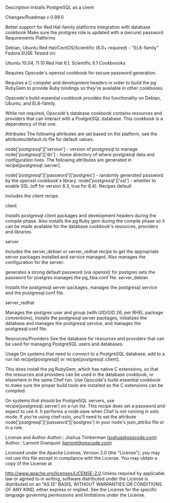 Description
Installs PostgreSQL as a client

Changes/Roadmap
v 0.99.0

Better support for Red Hat-family platforms
Integration with database cookbook
Make sure the postgres role is updated with a (secure) password
Requirements
Platforms

Debian, Ubuntu
Red Hat/CentOS/Scientific (6.0+ required) - "EL6-family"
Fedora
SUSE
Tested on:

Ubuntu 10.04, 11.10
Red Hat 6.1, Scientific 6.1
Cookboooks

Requires Opscode's openssl cookbook for secure password generation.

Requires a C compiler and development headers in order to build the pg RubyGem to provide Ruby bindings so they're available in other cookbooks.

Opscode's build-essential cookbook provides this functionality on Debian, Ubuntu, and EL6-family.

While not required, Opscode's database cookbook contains resources and providers that can interact with a PostgreSQL database. This cookbook is a dependency of that one.

Attributes
The following attributes are set based on the platform, see the attributes/default.rb file for default values.

node['postgresql']['version'] - version of postgresql to manage
node['postgresql']['dir'] - home directory of where postgresql data and configuration lives.
The following attributes are generated in recipe[postgresql::server].

node['postgresql']['password']['postgres'] - randomly generated password by the openssl cookbook's library.
node['postgresql']['ssl'] - whether to enable SSL (off for version 8.3, true for 8.4).
Recipes
default

Includes the client recipe.

client

Installs postgresql client packages and development headers during the compile phase. Also installs the pg Ruby gem during the compile phase so it can be made available for the database cookbook's resources, providers and libraries.

server

Includes the server_debian or server_redhat recipe to get the appropriate server packages installed and service managed. Also manages the configuration for the server:

generates a strong default password (via openssl) for postgres
sets the password for postgres
manages the pg_hba.conf file.
server_debian

Installs the postgresql server packages, manages the postgresql service and the postgresql.conf file.

server_redhat

Manages the postgres user and group (with UID/GID 26, per RHEL package conventions), installs the postgresql server packages, initializes the database and manages the postgresql service, and manages the postgresql.conf file.

Resources/Providers
See the database for resources and providers that can be used for managing PostgreSQL users and databases.

Usage
On systems that need to connect to a PostgreSQL database, add to a run list recipe[postgresql] or recipe[postgresql::client].

This does install the pg RubyGem, which has native C extensions, so that the resources and providers can be used in the database cookbook, or elsewhere in the same Chef run. Use Opscode's build-essential cookbook to make sure the proper build tools are installed so the C extensions can be compiled.

On systems that should be PostgreSQL servers, use recipe[postgresql::server] on a run list. This recipe does set a password and expect to use it. It performs a node.save when Chef is not running in solo mode. If you're using chef-solo, you'll need to set the attribute node['postgresql']['password']['postgres'] in your node's json_attribs file or in a role.

License and Author
Author:: Joshua Timberman (joshua@opscode.com) Author:: Lamont Granquist (lamont@opscode.com)

Licensed under the Apache License, Version 2.0 (the "License"); you may not use this file except in compliance with the License. You may obtain a copy of the License at

http://www.apache.org/licenses/LICENSE-2.0
Unless required by applicable law or agreed to in writing, software distributed under the License is distributed on an "AS IS" BASIS, WITHOUT WARRANTIES OR CONDITIONS OF ANY KIND, either express or implied. See the License for the specific language governing permissions and limitations under the License.
